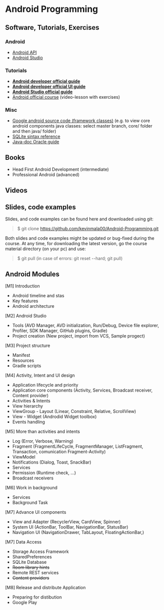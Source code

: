 # Android Programming

## Software, Tutorials, Exercises

### Android 
* [Android API](https://developer.android.com/reference)
* [Android Studio](https://developer.android.com/studio)

### Tutorials
* [**Android developer official guide**](https://developer.android.com/guide)
* [**Android developer official UI guide**](https://developer.android.com/develop/ui)
* [**Android Studio official guide**](https://developer.android.com/studio/intro)
* [Android official course](https://developer.android.com/courses) (video-lesson with exercises)

### Misc
* [Google android source code (framework classes)](https://android.googlesource.com/platform/frameworks/base/) (e.g. to view core android components java classes: select master branch, core/ folder and then java/ folder)
* [SQLite sintax reference](https://www.sqlite.org/lang.html)
* [Java-doc Oracle guide](https://www.oracle.com/it/technical-resources/articles/java/javadoc-tool.html)


## Books
- Head First Android Development (intermediate)
- Professional Android (advanced)

## Videos

## Slides, code examples
Slides, and code examples can be found here and downloaded using git:

> $ git clone https://github.com/kevinmala00/Android-Programming.git

Both slides and code examples might be updated or bug-fixed during the course. At any time, for downloading the latest version, go the course material directory (on your pc) and use:

> $ git pull (in case of errors: git reset --hard; git pull)

## Android Modules
[M1] Introduction
* Android timeline and stas
* Key features
* Android architecture


[M2] Android Studio
* Tools (AVD Manager, AVD initialization, Run/Debug, Device file explorer, Profiler, SDK Manager, GitHub plugins, Gradle)
* Project creation (New project, import from VCS, Sample progect)


[M3] Project structure
* Manifest
* Resources
* Gradle scripts


[M4] Activity, Intent and UI design
* Application lifecycle and priority
* Application core components (Activity, Services, Broadcast receiver, Content provider)
* Activities & Intents
* View hierarchy
* ViewGroup - Layout (Linear, Constraint, Relative, ScrollView)
* View - Widget (Androdid Widget toolbox)
* Events handling


[M5] More than activities and intents
* Log (Error, Verbose, Warning)
* Fragment (FragmentLifeCycle, FragmentManager, ListFragment, Transaction, comunication Fragment-Activity) 
* ViewModel
* Notifications (Dialog, Toast, SnackBar)
* Services
* Permission (Runtime check, ...)
* Broadcast receivers

[M6] Work in background
* Services
* Background Task


[M7] Advance UI components
* View and Adapter (RecyclerView, CardView, Spinner)
* System UI (ActionBar, ToolBar, NavigationBar, StatusBar)
* Navigation UI (NavigationDrawer, TabLayout, FloatingActionBar,)


[M7] Data Access
* Storage Access Framework
* SharedPreferences
* SQLite Database
* ~~Room library hints~~
* Remote REST services
* ~~Content providers~~


[M8] Release and distribute Application
* Preparing for distibution
* Google Play



